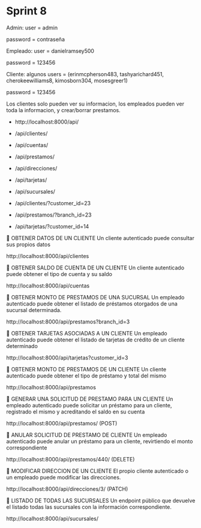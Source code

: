 # Sprint 8

Admin:
user = admin

password = contraseña

Empleado:
user = danielramsey500

password = 123456

Cliente:
algunos users = (erinmcpherson483, tashyarichard451, cherokeewilliams8, kimosborn304, mosesgreer1)

password = 123456

Los clientes solo pueden ver su informacion, los empleados pueden ver toda la informacion, y crear/borrar prestamos.


 - http://localhost:8000/api/ 

 - /api/clientes/
 - /api/cuentas/
 - /api/prestamos/
 - /api/direcciones/
 - /api/tarjetas/
 - /api/sucursales/

 - /api/clientes/?customer_id=23
 - /api/prestamos/?branch_id=23
 - /api/tarjetas/?customer_id=14


 OBTENER DATOS DE UN CLIENTE 
Un cliente autenticado puede consultar sus propios datos

http://localhost:8000/api/clientes

 OBTENER SALDO DE CUENTA DE UN CLIENTE 
Un cliente autenticado puede obtener el tipo de cuenta y su saldo

http://localhost:8000/api/cuentas

 OBTENER MONTO DE PRESTAMOS DE UNA SUCURSAL 
Un empleado autenticado puede obtener el listado de préstamos otorgados de
una sucursal determinada.

http://localhost:8000/api/prestamos?branch_id=3 

 OBTENER TARJETAS ASOCIADAS A UN CLIENTE 
Un empleado autenticado puede obtener el listado de tarjetas de crédito de un
cliente determinado

http://localhost:8000/api/tarjetas?customer_id=3 


 OBTENER MONTO DE PRESTAMOS DE UN CLIENTE 
Un cliente autenticado puede obtener el tipo de préstamo y total del mismo

http://localhost:8000/api/prestamos

 GENERAR UNA SOLICITUD DE PRESTAMO PARA UN CLIENTE
Un empleado autenticado puede solicitar un préstamo para un cliente, registrado
el mismo y acreditando el saldo en su cuenta

http://localhost:8000/api/prestamos/ (POST)

 ANULAR SOLICITUD DE PRESTAMO DE CLIENTE
Un empleado autenticado puede anular un préstamo para un cliente, revirtiendo
el monto correspondiente

http://localhost:8000/api/prestamos/440/ (DELETE)


 MODIFICAR DIRECCION DE UN CLIENTE
El propio cliente autenticado o un empleado puede modificar las direcciones. 

http://localhost:8000/api/direcciones/3/ (PATCH)

 LISTADO DE TODAS LAS SUCURSALES 
Un endpoint público que devuelve el listado todas las sucursales con la
información correspondiente.

http://localhost:8000/api/sucursales/
